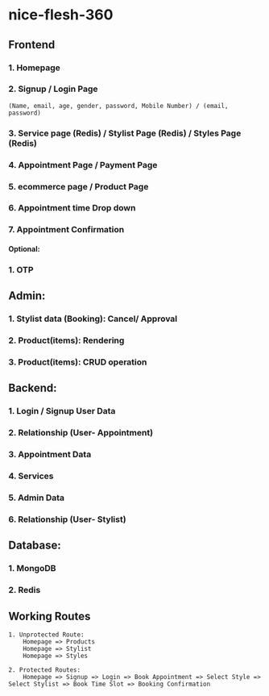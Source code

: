# nice-flesh-360

## Frontend
### 1. Homepage
### 2. Signup / Login Page
    (Name, email, age, gender, password, Mobile Number) / (email, password)
### 3. Service page (Redis) / Stylist Page (Redis) / Styles Page (Redis)
### 4. Appointment Page / Payment Page
### 5. ecommerce page / Product Page
### 6. Appointment time Drop down
### 7. Appointment Confirmation

#### Optional: 
### 1. OTP

## Admin:
### 1. Stylist data (Booking): Cancel/ Approval
### 2. Product(items): Rendering
### 3. Product(items): CRUD operation


## Backend:
### 1. Login / Signup User Data
### 2. Relationship (User- Appointment)
### 3. Appointment Data 
### 4. Services
### 5. Admin Data
### 6. Relationship (User- Stylist)


## Database:
### 1. MongoDB
### 2. Redis

## Working Routes
    1. Unprotected Route:
        Homepage => Products
        Homepage => Stylist
        Homepage => Styles
        
    2. Protected Routes:
        Homepage => Signup => Login => Book Appointment => Select Style => Select Stylist => Book Time Slot => Booking Confirmation
        
